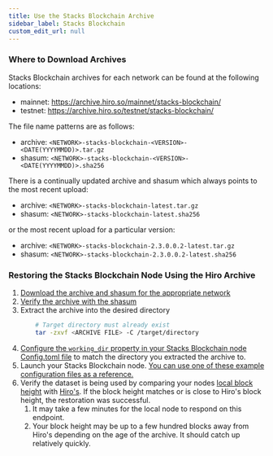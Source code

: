 ```yaml
---
title: Use the Stacks Blockchain Archive
sidebar_label: Stacks Blockchain
custom_edit_url: null
---
```


### Where to Download Archives

Stacks Blockchain archives for each network can be found at the following locations:

- mainnet: https://archive.hiro.so/mainnet/stacks-blockchain/
- testnet: https://archive.hiro.so/testnet/stacks-blockchain/

The file name patterns are as follows:

- archive: `<NETWORK>-stacks-blockchain-<VERSION>-<DATE(YYYYMMDD)>.tar.gz`
- shasum: `<NETWORK>-stacks-blockchain-<VERSION>-<DATE(YYYYMMDD)>.sha256`

There is a continually updated archive and shasum which always points to the most recent upload:

- archive: `<NETWORK>-stacks-blockchain-latest.tar.gz`
- shasum: `<NETWORK>-stacks-blockchain-latest.sha256`

or the most recent upload for a particular version:

- archive: `<NETWORK>-stacks-blockchain-2.3.0.0.2-latest.tar.gz`
- shasum: `<NETWORK>-stacks-blockchain-2.3.0.0.2-latest.sha256`

### Restoring the Stacks Blockchain Node Using the Hiro Archive

1. [Download the archive and shasum for the appropriate network](#where-to-download-archives)
1. [Verify the archive with the shasum](./verify-archive-data.md)
1. Extract the archive into the desired directory
   ```bash
       # Target directory must already exist
       tar -zxvf <ARCHIVE FILE> -C /target/directory
   ```
1. [Configure the `working_dir` property in your Stacks Blockchain node Config.toml file](https://docs.stacks.co/docs/nodes-and-miners/stacks-node-configuration#node) to match the directory you extracted the archive to.
1. Launch your Stacks Blockchain node. [You can use one of these example configuration files as a reference.](https://github.com/stacks-network/stacks-blockchain/tree/master/testnet/stacks-node/conf)
1. Verify the dataset is being used by comparing your nodes [local block height](http://localhost:20443/v2/info) with [Hiro's](https://api.hiro.so/v2/info). If the block height matches or is close to Hiro's block height, the restoration was successful.
   1. It may take a few minutes for the local node to respond on this endpoint.
   1. Your block height may be up to a few hundred blocks away from Hiro's depending on the age of the archive. It should catch up relatively quickly.
